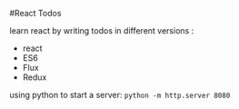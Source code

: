 #React Todos

learn react by writing todos in different versions : 

- react
- ES6
- Flux
- Redux

using python to start a server:   `python -m http.server 8080`
